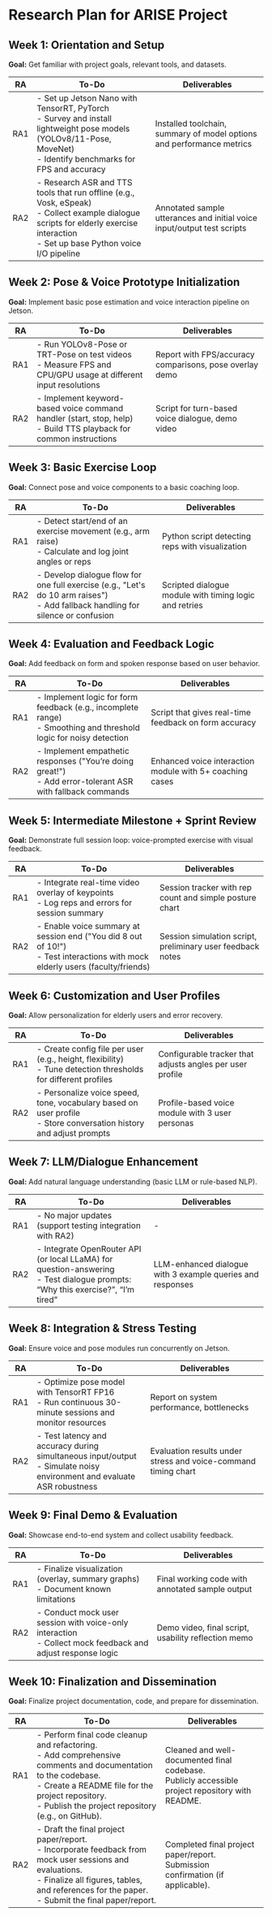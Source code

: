 # Research Plan for ARISE Project

## Week 1: Orientation and Setup
**Goal:** Get familiar with project goals, relevant tools, and datasets.

| RA  | To-Do                                                                                                | Deliverables                                                                      |
| --- | ---------------------------------------------------------------------------------------------------- | --------------------------------------------------------------------------------- |
| RA1 | - Set up Jetson Nano with TensorRT, PyTorch<br>- Survey and install lightweight pose models (YOLOv8/11-Pose, MoveNet)<br>- Identify benchmarks for FPS and accuracy | Installed toolchain, summary of model options and performance metrics             |
| RA2 | - Research ASR and TTS tools that run offline (e.g., Vosk, eSpeak)<br>- Collect example dialogue scripts for elderly exercise interaction<br>- Set up base Python voice I/O pipeline | Annotated sample utterances and initial voice input/output test scripts         |

## Week 2: Pose & Voice Prototype Initialization
**Goal:** Implement basic pose estimation and voice interaction pipeline on Jetson.

| RA  | To-Do                                                                                                | Deliverables                                                                      |
| --- | ---------------------------------------------------------------------------------------------------- | --------------------------------------------------------------------------------- |
| RA1 | - Run YOLOv8-Pose or TRT-Pose on test videos<br>- Measure FPS and CPU/GPU usage at different input resolutions | Report with FPS/accuracy comparisons, pose overlay demo                             |
| RA2 | - Implement keyword-based voice command handler (start, stop, help)<br>- Build TTS playback for common instructions | Script for turn-based voice dialogue, demo video                                  |

## Week 3: Basic Exercise Loop
**Goal:** Connect pose and voice components to a basic coaching loop.

| RA  | To-Do                                                                                                   | Deliverables                                                                  |
| --- | ------------------------------------------------------------------------------------------------------- | ----------------------------------------------------------------------------- |
| RA1 | - Detect start/end of an exercise movement (e.g., arm raise)<br>- Calculate and log joint angles or reps | Python script detecting reps with visualization                               |
| RA2 | - Develop dialogue flow for one full exercise (e.g., "Let's do 10 arm raises")<br>- Add fallback handling for silence or confusion | Scripted dialogue module with timing logic and retries                      |

## Week 4: Evaluation and Feedback Logic
**Goal:** Add feedback on form and spoken response based on user behavior.

| RA  | To-Do                                                                                                 | Deliverables                                                                   |
| --- | ----------------------------------------------------------------------------------------------------- | ------------------------------------------------------------------------------ |
| RA1 | - Implement logic for form feedback (e.g., incomplete range)<br>- Smoothing and threshold logic for noisy detection | Script that gives real-time feedback on form accuracy                        |
| RA2 | - Implement empathetic responses ("You’re doing great!")<br>- Add error-tolerant ASR with fallback commands | Enhanced voice interaction module with 5+ coaching cases                     |

## Week 5: Intermediate Milestone + Sprint Review
**Goal:** Demonstrate full session loop: voice-prompted exercise with visual feedback.

| RA  | To-Do                                                                                                | Deliverables                                                                    |
| --- | ---------------------------------------------------------------------------------------------------- | ------------------------------------------------------------------------------- |
| RA1 | - Integrate real-time video overlay of keypoints<br>- Log reps and errors for session summary            | Session tracker with rep count and simple posture chart                         |
| RA2 | - Enable voice summary at session end ("You did 8 out of 10!")<br>- Test interactions with mock elderly users (faculty/friends) | Session simulation script, preliminary user feedback notes                    |

## Week 6: Customization and User Profiles
**Goal:** Allow personalization for elderly users and error recovery.

| RA  | To-Do                                                                                                   | Deliverables                                                                    |
| --- | ------------------------------------------------------------------------------------------------------- | ------------------------------------------------------------------------------- |
| RA1 | - Create config file per user (e.g., height, flexibility)<br>- Tune detection thresholds for different profiles | Configurable tracker that adjusts angles per user profile                     |
| RA2 | - Personalize voice speed, tone, vocabulary based on user profile<br>- Store conversation history and adjust prompts | Profile-based voice module with 3 user personas                               |

## Week 7: LLM/Dialogue Enhancement
**Goal:** Add natural language understanding (basic LLM or rule-based NLP).

| RA  | To-Do                                                                | Deliverables                                                              |
| --- | -------------------------------------------------------------------- | ------------------------------------------------------------------------- |
| RA1 | - No major updates (support testing integration with RA2)            | -                                                                         |
| RA2 | - Integrate OpenRouter API (or local LLaMA) for question-answering<br>- Test dialogue prompts: “Why this exercise?”, “I’m tired” | LLM-enhanced dialogue with 3 example queries and responses                |

## Week 8: Integration & Stress Testing
**Goal:** Ensure voice and pose modules run concurrently on Jetson.

| RA  | To-Do                                                                                                   | Deliverables                                                                  |
| --- | ------------------------------------------------------------------------------------------------------- | ----------------------------------------------------------------------------- |
| RA1 | - Optimize pose model with TensorRT FP16<br>- Run continuous 30-minute sessions and monitor resources     | Report on system performance, bottlenecks                                     |
| RA2 | - Test latency and accuracy during simultaneous input/output<br>- Simulate noisy environment and evaluate ASR robustness | Evaluation results under stress and voice-command timing chart              |

## Week 9: Final Demo & Evaluation
**Goal:** Showcase end-to-end system and collect usability feedback.

| RA  | To-Do                                                                                                | Deliverables                                                                   |
| --- | ---------------------------------------------------------------------------------------------------- | ------------------------------------------------------------------------------ |
| RA1 | - Finalize visualization (overlay, summary graphs)<br>- Document known limitations                       | Final working code with annotated sample output                                |
| RA2 | - Conduct mock user session with voice-only interaction<br>- Collect mock feedback and adjust response logic | Demo video, final script, usability reflection memo                          |

## Week 10: Finalization and Dissemination
**Goal:** Finalize project documentation, code, and prepare for dissemination.

| RA  | To-Do                                                                                                   | Deliverables                                                                  |
| --- | ------------------------------------------------------------------------------------------------------- | ----------------------------------------------------------------------------- |
| RA1 | - Perform final code cleanup and refactoring.<br>- Add comprehensive comments and documentation to the codebase.<br>- Create a README file for the project repository.<br>- Publish the project repository (e.g., on GitHub). | Cleaned and well-documented final codebase.<br>Publicly accessible project repository with README. |
| RA2 | - Draft the final project paper/report.<br>- Incorporate feedback from mock user sessions and evaluations.<br>- Finalize all figures, tables, and references for the paper.<br>- Submit the final paper/report. | Completed final project paper/report.<br>Submission confirmation (if applicable). |
